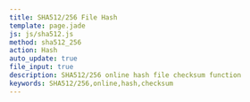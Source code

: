 ```yaml
---
title: SHA512/256 File Hash
template: page.jade
js: js/sha512.js
method: sha512_256
action: Hash
auto_update: true
file_input: true
description: SHA512/256 online hash file checksum function
keywords: SHA512/256,online,hash,checksum
---
```

